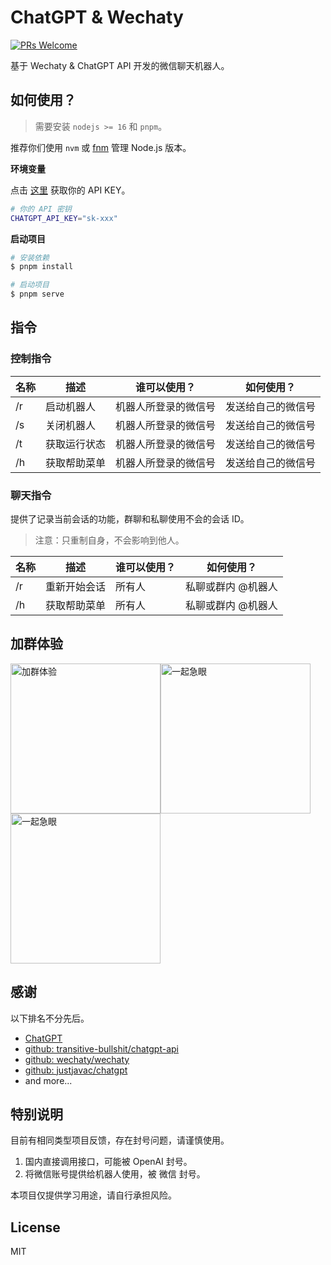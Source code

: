 # ChatGPT & Wechaty

<a href="https://github.com/zhengxs2018/wechaty-chatgpt" target="_blank" rel="noopener noreferrer">
  <img src="https://img.shields.io/badge/PRs-welcome-brightgreen?style=flat-square" alt="PRs Welcome" />
</a>

基于 Wechaty & ChatGPT API 开发的微信聊天机器人。

## 如何使用？

> 需要安装 `nodejs >= 16` 和 `pnpm`。

推荐你们使用 `nvm` 或 [fnm][fnm] 管理 Node.js 版本。

**环境变量**

点击 [这里](https://platform.openai.com/account/api-keys) 获取你的 API KEY。

```sh
# 你的 API 密钥
CHATGPT_API_KEY="sk-xxx"
```

**启动项目**

```sh
# 安装依赖
$ pnpm install

# 启动项目
$ pnpm serve
```

## 指令

### 控制指令

| 名称 | 描述         | 谁可以使用？         | 如何使用？         |
| ---- | ------------ | -------------------- | ------------------ |
| /r   | 启动机器人   | 机器人所登录的微信号 | 发送给自己的微信号 |
| /s   | 关闭机器人   | 机器人所登录的微信号 | 发送给自己的微信号 |
| /t   | 获取运行状态 | 机器人所登录的微信号 | 发送给自己的微信号 |
| /h   | 获取帮助菜单 | 机器人所登录的微信号 | 发送给自己的微信号 |

### 聊天指令

提供了记录当前会话的功能，群聊和私聊使用不会的会话 ID。

> 注意：只重制自身，不会影响到他人。

| 名称 | 描述         | 谁可以使用？ | 如何使用？         |
| ---- | ------------ | ------------ | ------------------ |
| /r   | 重新开始会话 | 所有人       | 私聊或群内 @机器人 |
| /h   | 获取帮助菜单 | 所有人       | 私聊或群内 @机器人 |

## 加群体验

<img src="https://user-images.githubusercontent.com/7506913/231931222-21238a9d-6d22-43d5-a257-b92c3363dda1.png" alt="加群体验" width="240px" /><img src="https://user-images.githubusercontent.com/7506913/228170658-8d42605a-5d7c-42ed-bab3-b29ae3370e9b.jpg" alt="一起急眼" width="240px" /><img src="https://user-images.githubusercontent.com/7506913/228170706-9f085654-a79e-4e13-ad4f-3235275d6eed.png" alt="一起急眼" width="240px" />

## 感谢

以下排名不分先后。

- [ChatGPT](https://openai.com/)
- [github: transitive-bullshit/chatgpt-api](https://github.com/transitive-bullshit/chatgpt-api)
- [github: wechaty/wechaty](https://github.com/wechaty/wechaty)
- [github: justjavac/chatgpt](https://github.com/justjavac/chatgpt)
- and more...

## 特别说明

目前有相同类型项目反馈，存在封号问题，请谨慎使用。

1. 国内直接调用接口，可能被 OpenAI 封号。
2. 将微信账号提供给机器人使用，被 微信 封号。

本项目仅提供学习用途，请自行承担风险。

## License

MIT

[fnm]: https://github.com/Schniz/fnm
